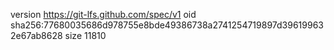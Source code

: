 version https://git-lfs.github.com/spec/v1
oid sha256:77680035686d978755e8bde49386738a2741254719897d396199632e67ab8628
size 11810
